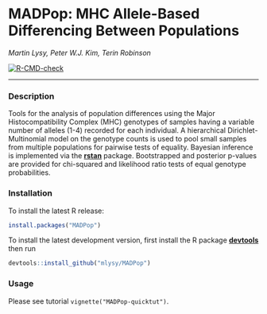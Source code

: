 # MADPop: MHC Allele-Based Differencing Between Populations

*Martin Lysy, Peter W.J. Kim, Terin Robinson*

  <!-- badges: start -->
  [![R-CMD-check](https://github.com/mlysy/MADPop/actions/workflows/R-CMD-check.yaml/badge.svg)](https://github.com/mlysy/MADPop/actions/workflows/R-CMD-check.yaml)
  <!-- badges: end -->
---

### Description

Tools for the analysis of population differences
using the Major Histocompatibility Complex (MHC) genotypes of samples
having a variable number of alleles (1-4) recorded for each
individual.  A hierarchical Dirichlet-Multinomial model on the
genotype counts is used to pool small samples from multiple
populations for pairwise tests of equality.  Bayesian inference is
implemented via the [**rstan**](https://mc-stan.org/rstan/) package.  Bootstrapped and posterior
p-values are provided for chi-squared and likelihood ratio tests of
equal genotype probabilities.

### Installation

To install the latest R release:
```r
install.packages("MADPop")
```

To install the latest development version, first install the R package [**devtools**](https://CRAN.R-project.org/package=devtools) then run
```r
devtools::install_github("mlysy/MADPop")
```

### Usage

Please see tutorial `vignette("MADPop-quicktut")`.
